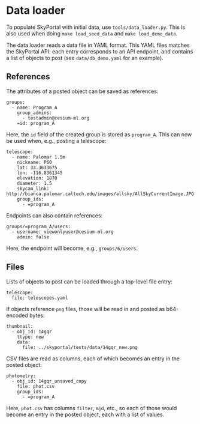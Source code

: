 # Data loader

To populate SkyPortal with initial data, use `tools/data_loader.py`.
This is also used when doing `make load_seed_data` and `make
load_demo_data`.

The data loader reads a data file in YAML format.  This YAML files
matches the SkyPortal API: each entry corresponds to an API endpoint,
and contains a list of objects to post (see `data/db_demo.yaml` for an
example).

## References

The attributes of a posted object can be saved as references:

```
groups:
  - name: Program A
    group_admins:
      - testadmin@cesium-ml.org
    =id: program_A
```

Here, the `id` field of the created group is stored as `program_A`.
This can now be used when, e.g., posting a telescope:

```
telescope:
  - name: Palomar 1.5m
    nickname: P60
    lat: 33.3633675
    lon: -116.8361345
    elevation: 1870
    diameter: 1.5
    skycam_link: http://bianca.palomar.caltech.edu/images/allsky/AllSkyCurrentImage.JPG
    group_ids:
      - =program_A
```

Endpoints can also contain references:

```
groups/=program_A/users:
  - username: viewonlyuser@cesium-ml.org
    admin: false

```

Here, the endpoint will become, e.g., `groups/6/users`.

## Files

Lists of objects to post can be loaded through a top-level file entry:

```
telescope:
  file: telescopes.yaml
```

If objects reference `png` files, those will be read in and posted as
b64-encoded bytes:

```
thumbnail:
  - obj_id: 14gqr
    ttype: new
    data:
      file: ../skyportal/tests/data/14gqr_new.png
```

CSV files are read as columns, each of which becomes an entry in the
posted object:

```
photometry:
  - obj_id: 14gqr_unsaved_copy
    file: phot.csv
    group_ids:
      - =program_A
```

Here, `phot.csv` has columns `filter`, `mjd`, etc., so each of those
would become an entry in the posted object, each with a list of
values.
